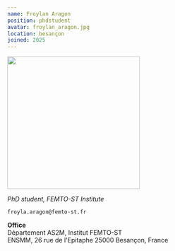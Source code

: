 ```yaml
---
name: Froylan Aragon
position: phdstudent
avatar: froylan_aragon.jpg
location: besançon
joined: 2025
---
```


<img width="300" src="{{site.baseurl}}/images/people/{{page.avatar}}" data-action="zoom">

_PhD student, FEMTO-ST Institute_<br>

<i class="fa fa-envelope-o"></i> `froyla.aragon@femto-st.fr` <br>

**Office**<br>
Département AS2M, Institut FEMTO-ST <br>
ENSMM, 26 rue de l'Epitaphe
25000 Besançon, France

<!--I am a post-doctoral researcher in the FEMTO Neuro Group at the [FEMTO-ST Institute](https://www.femto-st.fr/fr/Departements-de-recherche/AS2M/Presentation) (CNRS/Université de Bourgogne Franche-Comté) and the [Perception and Sounds Design team](https://www.ircam.fr/recherche/equipes-recherche/pds/) (STMS lab/CNRS/Ircam Paris).-->